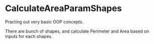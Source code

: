# CalculateAreaParamShapes

Practing out very basic OOP concepts.

There are bunch of shapes, and calculate Perimeter and Area based on inputs for each shapes. 
